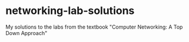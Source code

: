 # networking-lab-solutions
My solutions to the labs from the textbook "Computer Networking: A Top Down Approach"
